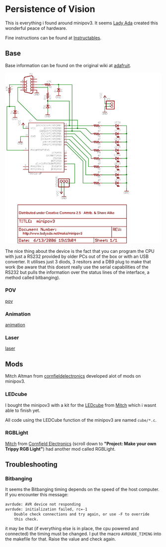# Persistence of Vision

This is everything i found around minipov3. It seems
[Lady Ada](http://ladyada.net/make/minipov3/index.html) created this wonderful
peace of hardware.

Fine instructions can be found at
[Instructables](https://www.instructables.com/MiniPOV3-Kit/).

## Base

Base information can be found on the original wiki at
[adafruit](https://learn.adafruit.com/minipov3).

![Diagram](documentation/adafruit_products_minipov3schem.png)

The nice thing about the device is the fact that you can program the CPU with
just a RS232 provided by older PCs out of the box or with an USB converter. It
utilises just 3 diods, 3 resitors and a DB9 plug to make that work (be aware
that this doesnt really use the serial capabilities of the RS232 but pulls the
information over the status lines of the interface, a method called
bitbanging).

### POV

[pov](pov/)

### Animation

[animation](animation/)

### Laser

[laser](laser/)

## Mods

Mitch Altman from
[cornfieldelectronics](http://cornfieldelectronics.com/cfe/projects.php)
developed alot of mods on minipov3.

### LEDcube

I bought the minipov3 with a kit for the
[LEDcube](http://cornfieldelectronics.com/cfe/projects/ledcube/LEDcube_instructions.php)
from [Mitch](mitch@CornfieldElectronics.com) which i wasnt able to finish yet.

All code using the LEDCube function of the minipov3 are named `cube/*.c`.

### RGBLight

[Mitch](mitch@CornfieldElectronics.com) from
[Cornfield Electronics](http://cornfieldelectronics.com/cfe/projects.php)
(scroll down to **"Project: Make your own Trippy RGB Light"**) had another mod
called RGBLight.

## Troubleshooting

### Bitbanging

It seems the Bitbanging timing depends on the speed of the host computer. If
you encounter this message:

```
avrdude: AVR device not responding
avrdude: initialization failed, rc=-1
	Double check connections and try again, or use -F to override
	this check.
```

it may be that (if everything else is in place, the cpu powered and connected)
the timing must be changed. I put the macro `AVRDUDE_TIMING` into the makefile
for that. Raise the value and check again.

